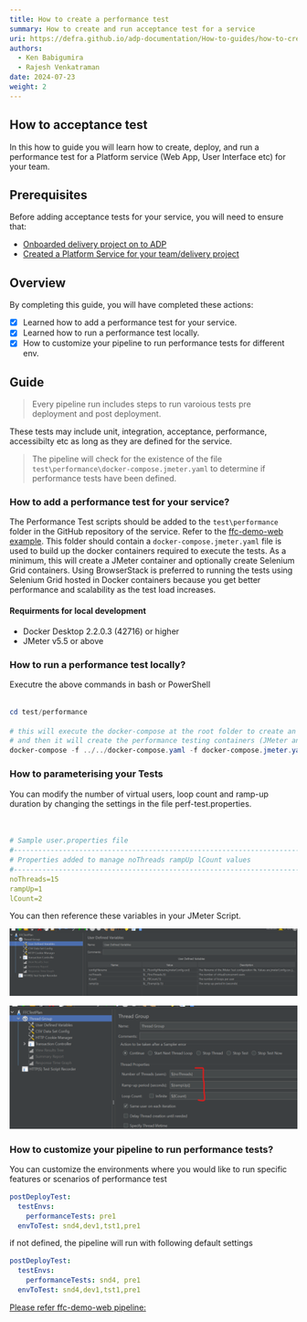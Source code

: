 ```yaml
---
title: How to create a performance test
summary: How to create and run acceptance test for a service
uri: https://defra.github.io/adp-documentation/How-to-guides/how-to-create-acceptance-test/
authors:
  - Ken Babigumira
  - Rajesh Venkatraman
date: 2024-07-23
weight: 2
---
```


## How to acceptance test

In this how to guide you will learn how to create, deploy, and run a performance test for a Platform service (Web App, User Interface etc) for your team.

## Prerequisites

Before adding acceptance tests for your service, you will need to ensure that:

- [Onboarded delivery project on to ADP](../../Getting-Started/onboarding-a-delivery-project.md)
- [Created a Platform Service for your team/delivery project](../../How-to-guides/how-to-create-a-platform-service.md)

## Overview

By completing this guide, you will have completed these actions:

- [x] Learned how to add a performance test for your service.
- [X] Learned how to run a performance test locally.
- [X] How to customize your pipeline to run performance tests for different env.

## Guide

> Every pipeline run includes steps to run varoious tests pre deployment and post deployment.

These tests may include unit, integration, acceptance, performance, accessibilty etc as long as they are defined for the service.

> The pipeline will check for the existence of the file `test\performance\docker-compose.jmeter.yaml` to determine if performance tests have been defined.

### How to add a performance test for your service?

The Performance Test scripts should be added to the `test\performance` folder in the GitHub repository of the service. Refer to the [ffc-demo-web example](https://github.com/DEFRA/ffc-demo-web/tree/main/test/performance). This folder should contain a `docker-compose.jmeter.yaml` file is used to build up the docker containers required to execute the tests. As a minimum, this will create a JMeter container and optionally create Selenium Grid containers. Using BrowserStack is preferred to running the tests using Selenium Grid hosted in Docker containers because you get better performance and scalability as the test load increases.

#### Requirments for local development

- Docker Desktop 2.2.0.3 (42716) or higher
- JMeter v5.5 or above

### How to run a performance test locally?

Executre the above commands in bash or PowerShell

```ps1

cd test/performance

# this will execute the docker-compose at the root folder to create an instance of the service and its dependences
# and then it will create the performance testing containers (JMeter and any other containers specified in docker-compose.jmeter.yaml)
docker-compose -f ../../docker-compose.yaml -f docker-compose.jmeter.yaml run jmeter-test

```

### How to parameterising your Tests

You can modify the number of virtual users, loop count and ramp-up duration by changing the settings in the file perf-test.properties.

```yaml


# Sample user.properties file
#---------------------------------------------------------------------------
# Properties added to manage noThreads rampUp lCount values
#---------------------------------------------------------------------------
noThreads=15 
rampUp=1 
lCount=2

```

You can then reference these variables in your JMeter Script.

![Set default values for JMeter variables](../../images/qa/JMeter-Perf-Test-Set-DefaultValues.png)

![Example of referencing the variables in your JMeter Script](../../images/qa/JMeter-How-Use-Variables-In-Script.png)

### How to customize your pipeline to run performance tests?

You can customize the environments where you would like to run specific features or scenarios of performance test

```yaml
postDeployTest:      
  testEnvs:
    performanceTests: pre1
  envToTest: snd4,dev1,tst1,pre1
```

if not defined, the pipeline will run with following default settings

```yaml
postDeployTest:      
  testEnvs:
    performanceTests: snd4, pre1
  envToTest: snd4,dev1,tst1,pre1
```

[Please refer ffc-demo-web pipeline:](https://github.com/DEFRA/ffc-demo-web/blob/main/.azuredevops/build.yaml)
